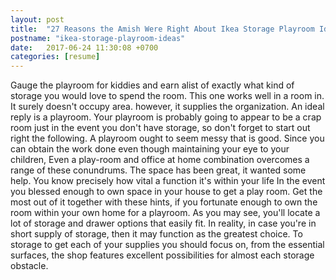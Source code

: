 ```yaml
---
layout: post
title:  "27 Reasons the Amish Were Right About Ikea Storage Playroom Ideas"
postname: "ikea-storage-playroom-ideas"
date:   2017-06-24 11:30:08 +0700
categories: [resume]
---
```

Gauge the playroom for kiddies and earn alist of exactly what kind of storage you would love to spend the room. This one works well in a room in. It surely doesn't occupy area. however, it supplies the organization. An ideal reply is a playroom. Your playroom is probably going to appear to be a crap room just in the event you don't have storage, so don't forget to start out right the following. A playroom ought to seem messy that is good. Since you can obtain the work done even though maintaining your eye to your children, Even a play-room and office at home combination overcomes a range of these conundrums. The space has been great, it wanted some help. You know precisely how vital a function it's within your life In the event you blessed enough to own space in your house to get a play room. Get the most out of it together with these hints, if you fortunate enough to own the room within your own home for a playroom. As you may see, you'll locate a lot of storage and drawer options that easily fit. In reality, in case you're in short supply of storage, then it may function as the greatest choice. To storage to get each of your supplies you should focus on, from the essential surfaces, the shop features excellent possibilities for almost each storage obstacle.
